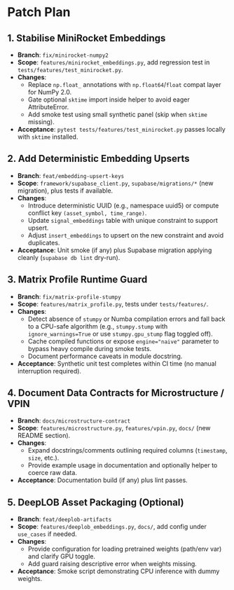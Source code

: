 # Patch Plan

## 1. Stabilise MiniRocket Embeddings
- **Branch**: `fix/minirocket-numpy2`
- **Scope**: `features/minirocket_embeddings.py`, add regression test in `tests/features/test_minirocket.py`.
- **Changes**:
  - Replace `np.float_` annotations with `np.float64`/`float` compat layer for NumPy 2.0.
  - Gate optional `sktime` import inside helper to avoid eager AttributeError.
  - Add smoke test using small synthetic panel (skip when `sktime` missing).
- **Acceptance**: `pytest tests/features/test_minirocket.py` passes locally with `sktime` installed.

## 2. Add Deterministic Embedding Upserts
- **Branch**: `feat/embedding-upsert-keys`
- **Scope**: `framework/supabase_client.py`, `supabase/migrations/*` (new migration), plus tests if available.
- **Changes**:
  - Introduce deterministic UUID (e.g., namespace uuid5) or compute conflict key `(asset_symbol, time_range)`.
  - Update `signal_embeddings` table with unique constraint to support upsert.
  - Adjust `insert_embeddings` to upsert on the new constraint and avoid duplicates.
- **Acceptance**: Unit smoke (if any) plus Supabase migration applying cleanly (`supabase db lint` dry-run).

## 3. Matrix Profile Runtime Guard
- **Branch**: `fix/matrix-profile-stumpy`
- **Scope**: `features/matrix_profile.py`, tests under `tests/features/`.
- **Changes**:
  - Detect absence of `stumpy` or Numba compilation errors and fall back to a CPU-safe algorithm (e.g., `stumpy.stump` with `ignore_warnings=True` or use `stumpy.gpu_stump` flag toggled off).
  - Cache compiled functions or expose `engine="naive"` parameter to bypass heavy compile during smoke tests.
  - Document performance caveats in module docstring.
- **Acceptance**: Synthetic unit test completes within CI time (no manual interruption required).

## 4. Document Data Contracts for Microstructure / VPIN
- **Branch**: `docs/microstructure-contract`
- **Scope**: `features/microstructure.py`, `features/vpin.py`, `docs/` (new README section).
- **Changes**:
  - Expand docstrings/comments outlining required columns (`timestamp`, `size`, etc.).
  - Provide example usage in documentation and optionally helper to coerce raw data.
- **Acceptance**: Documentation build (if any) plus lint passes.

## 5. DeepLOB Asset Packaging (Optional)
- **Branch**: `feat/deeplob-artifacts`
- **Scope**: `features/deeplob_embeddings.py`, `docs/`, add config under `use_cases` if needed.
- **Changes**:
  - Provide configuration for loading pretrained weights (path/env var) and clarify GPU toggle.
  - Add guard raising descriptive error when weights missing.
- **Acceptance**: Smoke script demonstrating CPU inference with dummy weights.
